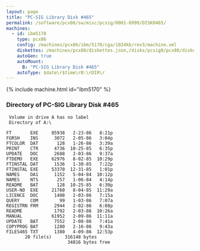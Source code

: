 ```yaml
---
layout: page
title: "PC-SIG Library Disk #465"
permalink: /software/pcx86/sw/misc/pcsig/0001-0999/DISK0465/
machines:
  - id: ibm5170
    type: pcx86
    config: /machines/pcx86/ibm/5170/cga/1024kb/rev3/machine.xml
    diskettes: /machines/pcx86/diskettes.json,/disks/pcsig0/pcx86/diskettes.json
    autoGen: true
    autoMount:
      B: "PC-SIG Library Disk #465"
    autoType: $date\r$time\rB:\rDIR\r
---
```


{% include machine.html id="ibm5170" %}

### Directory of PC-SIG Library Disk #465

     Volume in drive A has no label
     Directory of A:\

    FT       EXE     85938   2-23-86   8:21p
    FGRSH    INS      3072   2-05-86   3:04p
    FTCOLOR  DAT       128   1-26-86   3:39a
    PRINT    CTR      4736  10-25-85   6:35p
    UPDATE   DOC      2688   2-03-86   9:37a
    FTDEMO   EXE     62976   8-02-85  10:29p
    FTINSTAL DAT      1536   1-30-85   7:22p
    FTINSTAL EXE     53370  12-31-85   1:01p
    NAMES    DA1      1152   5-04-84  10:12p
    NAMES    NTS       257   1-06-84   4:14p
    README   BAT       128  10-25-85   6:30p
    USER-NO  EXE     21760   8-04-85  11:29a
    LICENCE  DOC      1408   2-03-86   7:15a
    QUERY    COM        99   1-03-86   7:07a
    REGISTRN FRM      2944   2-02-86   6:08p
    README            1792   2-03-86  10:26a
    MANUAL           61952   2-09-86  11:11a
    UPDATE   BAT      7552   2-08-86   7:41a
    COPYPROG BAT      1280   2-16-86   9:43a
    FILES465 TXT      1380   4-09-86  12:53p
           20 file(s)     316148 bytes
                           34816 bytes free
